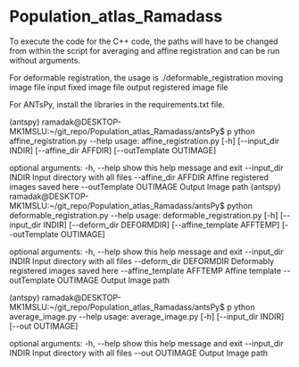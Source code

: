 # Population_atlas_Ramadass

To execute the code for the C++ code, the paths will have to be changed from within the script for averaging and affine registration and can be run without arguments.


For deformable registration, the usage is
./deformable_registration moving image file input fixed image file output registered image file

For ANTsPy, install the libraries in the requirements.txt file.

(antspy) ramadak@DESKTOP-MK1MSLU:~/git_repo/Population_atlas_Ramadass/antsPy$ p
ython affine_registration.py --help
usage: affine_registration.py [-h] [--input_dir INDIR] [--affine_dir AFFDIR]
                              [--outTemplate OUTIMAGE]

optional arguments:
  -h, --help            show this help message and exit
  --input_dir INDIR     Input directory with all files
  --affine_dir AFFDIR   Affine registered images saved here
  --outTemplate OUTIMAGE
                        Output Image path
(antspy) ramadak@DESKTOP-MK1MSLU:~/git_repo/Population_atlas_Ramadass/antsPy$ python deformable_registration.py --help
usage: deformable_registration.py [-h] [--input_dir INDIR]
                                  [--deform_dir DEFORMDIR]
                                  [--affine_template AFFTEMP]
                                  [--outTemplate OUTIMAGE]

optional arguments:
  -h, --help            show this help message and exit
  --input_dir INDIR     Input directory with all files
  --deform_dir DEFORMDIR
                        Deformably registered images saved here
  --affine_template AFFTEMP
                        Affine template
  --outTemplate OUTIMAGE
                        Output Image path
                        
(antspy) ramadak@DESKTOP-MK1MSLU:~/git_repo/Population_atlas_Ramadass/antsPy$ p
ython average_image.py --help
usage: average_image.py [-h] [--input_dir INDIR] [--out OUTIMAGE]

optional arguments:
  -h, --help         show this help message and exit
  --input_dir INDIR  Input directory with all files
  --out OUTIMAGE     Output Image path
